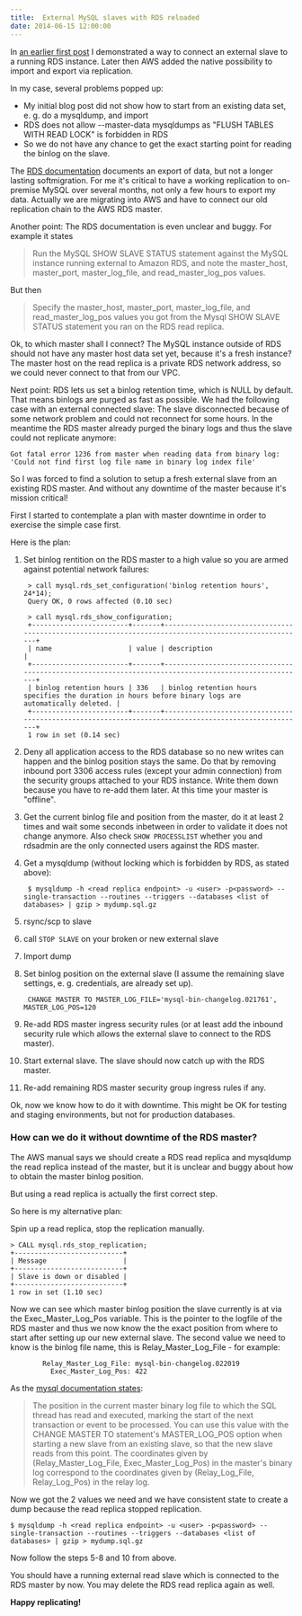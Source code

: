 ```yaml
---
title:  External MySQL slaves with RDS reloaded
date: 2014-06-15 12:00:00
---
```

In [an earlier first post](/2013/07/07/replicating-aws-rds-mysql-databases-to-external-slaves/ "Replicating AWS RDS MySQL databases to external slaves") I demonstrated a way to connect an external slave to a running RDS instance. Later then AWS added the native possibility to import and export via replication.

<!--more-->

In my case, several problems popped up:  
* My initial blog post did not show how to start from an existing data set, e. g. do a mysqldump, and import
* RDS does not allow --master-data mysqldumps as "FLUSH TABLES WITH READ LOCK" is forbidden in RDS
* So we do not have any chance to get the exact starting point for reading the binlog on the slave.
  
The [RDS documentation](http://docs.aws.amazon.com/AmazonRDS/latest/UserGuide/MySQL.Procedural.Exporting.NonRDSRepl.html "http://docs.aws.amazon.com/AmazonRDS/latest/UserGuide/MySQL.Procedural.Exporting.NonRDSRepl.html") documents an export of data, but not a longer lasting softmigration. For me it's critical to have a working replication to on-premise MySQL over several months, not only a few hours to export my data. Actually we are migrating into AWS and have to connect our old replication chain to the AWS RDS master.

Another point: The RDS documentation is even unclear and buggy. For example it states

> Run the MySQL SHOW SLAVE STATUS statement against the MySQL instance running external to Amazon RDS, and note the master\_host, master\_port, master\_log\_file, and read\_master\_log\_pos values.

But then

> Specify the master\_host, master\_port, master\_log\_file, and read\_master\_log\_pos values you got from the Mysql SHOW SLAVE STATUS statement you ran on the RDS read replica.

Ok, to which master shall I connect? The MySQL instance outside of RDS should not have any master host data set yet, because it's a fresh instance? The master host on the read replica is a private RDS network address, so we could never connect to that from our VPC.

Next point: RDS lets us set a binlog retention time, which is NULL by default. That means binlogs are purged as fast as possible. We had the following case with an external connected slave: The slave disconnected because of some network problem and could not reconnect for some hours. In the meantime the RDS master already purged the binary logs and thus the slave could not replicate anymore:

    
    Got fatal error 1236 from master when reading data from binary log: 'Could not find first log file name in binary log index file'
    

So I was forced to find a solution to setup a fresh external slave from an existing RDS master. And without any downtime of the master because it's mission critical!

First I started to contemplate a plan with master downtime in order to exercise the simple case first.

Here is the plan:  

1. Set binlog rentition on the RDS master to a high value so you are armed against potential network failures:

        > call mysql.rds_set_configuration('binlog retention hours', 24*14);  
        Query OK, 0 rows affected (0.10 sec)  
        
        > call mysql.rds_show_configuration;  
        +------------------------+-------+------------------------------------------------------------------------------------------------------+  
        | name                   | value | description                                                                                          |  
        +------------------------+-------+------------------------------------------------------------------------------------------------------+  
        | binlog retention hours | 336   | binlog retention hours specifies the duration in hours before binary logs are automatically deleted. |  
        +------------------------+-------+------------------------------------------------------------------------------------------------------+  
        1 row in set (0.14 sec)  
      
2. Deny all application access to the RDS database so no new writes can happen and the binlog position stays the same. Do that by removing inbound port 3306 access rules (except your admin connection) from the security groups attached to your RDS instance. Write them down because you have to re-add them later. At this time your master is "offline".
3. Get the current binlog file and position from the master, do it at least 2 times and wait some seconds inbetween in order to validate it does not change anymore. Also check `SHOW PROCESSLIST` whether you and rdsadmin are the only connected users against the RDS master.
4. Get a mysqldump (without locking which is forbidden by RDS, as stated above):

        $ mysqldump -h <read replica endpoint> -u <user> -p<password> --single-transaction --routines --triggers --databases <list of databases> | gzip > mydump.sql.gz

5. rsync/scp to slave
6. call `STOP SLAVE` on your broken or new external slave
7. Import dump
8. Set binlog position on the external slave (I assume the remaining slave settings, e. g. credentials, are already set up).

        CHANGE MASTER TO MASTER_LOG_FILE='mysql-bin-changelog.021761', MASTER_LOG_POS=120

9. Re-add RDS master ingress security rules (or at least add the inbound security rule which allows the external slave to connect to the RDS master).
10. Start external slave. The slave should now catch up with the RDS master.
11. Re-add remaining RDS master security group ingress rules if any.

Ok, now we know how to do it with downtime. This might be OK for testing and staging environments, but not for production databases.

### How can we do it without downtime of the RDS master?

The AWS manual says we should create a RDS read replica and mysqldump the read replica instead of the master, but it is unclear and buggy about how to obtain the master binlog position.  
  
But using a read replica is actually the first correct step.  
  
So here is my alternative plan:  
  
Spin up a read replica, stop the replication manually.

    
    > CALL mysql.rds_stop_replication;  
    +---------------------------+  
    | Message                   |  
    +---------------------------+  
    | Slave is down or disabled |  
    +---------------------------+  
    1 row in set (1.10 sec)
    

Now we can see which master binlog position the slave currently is at via the Exec\_Master\_Log\_Pos variable. This is the pointer to the logfile of the RDS master and thus we now know the the exact position from where to start after setting up our new external slave. The second value we need to know is the binlog file name, this is Relay\_Master\_Log\_File - for example:

    
            Relay_Master_Log_File: mysql-bin-changelog.022019  
              Exec_Master_Log_Pos: 422
    

As the [mysql documentation states](http://dev.mysql.com/doc/refman/5.6/en/show-slave-status.html "http://dev.mysql.com/doc/refman/5.6/en/show-slave-status.html"):

> The position in the current master binary log file to which the SQL thread has read and executed, marking the start of the next transaction or event to be processed. You can use this value with
> the CHANGE MASTER TO statement's MASTER\_LOG\_POS option when starting a new slave from an existing slave, so that the new slave reads from this point. The coordinates given by
> (Relay\_Master\_Log\_File, Exec\_Master\_Log\_Pos) in the master's binary log correspond to the coordinates given by (Relay\_Log\_File, Relay\_Log\_Pos) in the relay log.

Now we got the 2 values we need and we have consistent state to create a dump because the read replica stopped replication.
    
    $ mysqldump -h <read replica endpoint> -u <user> -p<password> --single-transaction --routines --triggers --databases <list of databases> | gzip > mydump.sql.gz
    

Now follow the steps 5-8 and 10 from above.  
  
You should have a running external read slave which is connected to the RDS master by now. You may delete the RDS read replica again as well.  
  
**Happy replicating!**
